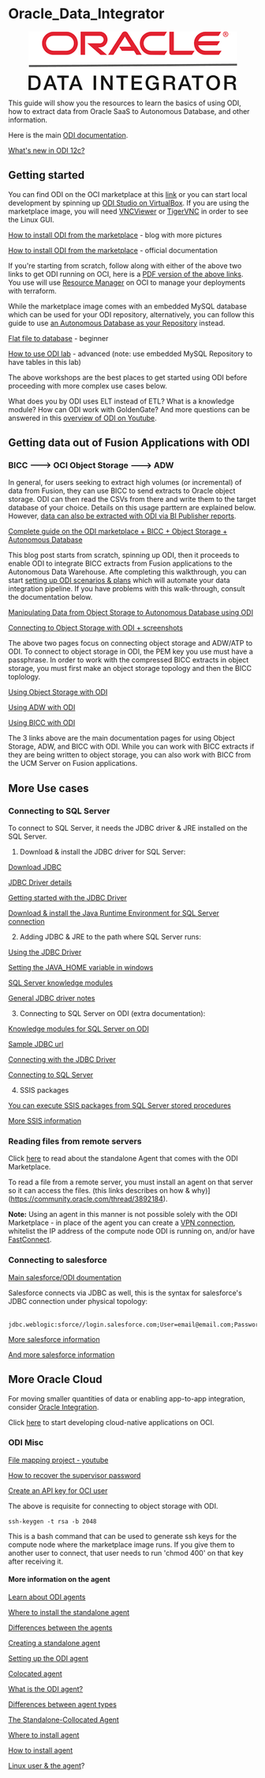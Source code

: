 # Oracle_Data_Integrator

<p align="center">
  <img src="https://github.com/GaryHostt/Oracle_Data_Integrator/blob/master/pic.png?raw=true" alt="ODI"/>
</p>

This guide will show you the resources to learn the basics of using ODI, how to extract data from Oracle SaaS to Autonomous Database, and other information. 

Here is the main [ODI documentation](https://docs.oracle.com/en/middleware/fusion-middleware/data-integrator/12.2.1.4/index.html).

[What's new in ODI 12c?](http://www.oracle.com/us/products/middleware/data-integration/odi-12c-new-features-wp-122140-5762948.pdf)

## Getting started

You can find ODI on the OCI marketplace at this [link](https://cloudmarketplace.oracle.com/marketplace/en_US/listing/59419903) or you can start local development by spinning up [ODI Studio on VirtualBox](https://www.oracle.com/downloads/developer-vm/community-downloads.html#odi). If you are using the marketplace image, you will need [VNCViewer](https://www.realvnc.com/en/connect/download/viewer/windows/) or [TigerVNC](https://tigervnc.org/) in order to see the Linux GUI.

[How to install ODI from the marketplace](https://www.ateam-oracle.com/deploying-oracle-data-integrator-marketplace-in-a-public-subnet-with-autonomous-database) - blog with more pictures

[How to install ODI from the marketplace](https://docs.oracle.com/en/middleware/fusion-middleware/data-integrator/12.2.1.4/odi-marketplace/getting-started-oracle-cloud-marketplace.html#GUID-1793F6A6-8581-465D-BBE3-8F0C8ADD6536) - official documentation

If you're starting from scratch, follow along with either of the above two links to get ODI running on OCI, here is a [PDF version of the above links](https://docs.oracle.com/en/middleware/fusion-middleware/data-integrator/12.2.1.3/odimp/using-oracle-data-integrator-oracle-cloud-marketplace.pdf). You use will use [Resource Manager](https://docs.cloud.oracle.com/en-us/iaas/Content/ResourceManager/Concepts/resourcemanager.htm) on OCI to manage your deployments with terraform.

While the marketplace image comes with an embedded MySQL database which can be used for your ODI repository, alternatively, you can follow this guide to use [an Autonomous Database as your Repository](https://medium.com/@zzhangjii/configure-autonomous-database-adb-as-repo-for-oracle-data-integrator-odi-3d1a3dba412e) instead.  

[Flat file to database](https://www.oracle.com/webfolder/technetwork/tutorials/obe/fmw/odi/odi_12c/odi12c_exp_flat_2_tbl/odi12c_exp_flat_2_tbl.html#section1) - beginner

[How to use ODI lab](https://www.oracle.com/technetwork/middleware/data-integrator/overview/odi-12c-getting-started-guide-2032250.pdf) - advanced (note: use embedded MySQL Repository to have tables in this lab)

The above workshops are the best places to get started using ODI before proceeding with more complex use cases below.

What does you by ODI uses ELT instead of ETL? What is a knowledge module? How can ODI work with GoldenGate? And more questions can be answered in this [overview of ODI on Youtube](https://www.youtube.com/watch?v=Mtz9mEQRBXA).

## Getting data out of Fusion Applications with ODI

### BICC ---> OCI Object Storage ---> ADW

In general, for users seeking to extract high volumes (or incremental) of data from Fusion, they can use BICC to send extracts to Oracle object storage. ODI can then read the CSVs from there and write them to the target database of your choice. Details on this usage parttern are explained below. However, [data can also be extracted with ODI via BI Publisher reports](https://docs.oracle.com/en/middleware/fusion-middleware/data-integrator/12.2.1.4/odikm/oracle-enterprise-resource-planning-cloud.html#GUID-9D29A5CB-00A4-4033-B63C-31EF8123276A).

[Complete guide on the ODI marketplace + BICC + Object Storage + Autonomous Database](https://www.ateam-oracle.com/reference-architecture-fusion-saas-data-replication-into-adw-%3A-using-odi-marketplace-and-bicc)

This blog post starts from scratch, spinning up ODI, then it proceeds to enable ODI to integrate BICC extracts from Fusion  applications to the Autonomous Data Warehouse. Afte completing this walkthrough, you can start [setting up ODI scenarios & plans](https://blogs.perficient.com/2014/09/02/creating-oracle-data-integrator-odi-scenario-and-load-plan/) which will automate your data integration pipeline. If you have problems with this walk-through, consult the documentation below.

[Manipulating Data from Object Storage to Autonomous Database using ODI](https://blogs.oracle.com/dataintegration/manipulating-data-from-oracle-object-storage-to-oracle-autonomous-data-warehouse-adw-with-oracle-data-integrator-odi)

[Connecting to Object Storage with ODI + screenshots](https://blogs.oracle.com/dataintegration/manipulating-data-from-oracle-object-storage-to-oracle-autonomous-data-warehouse-adw-with-oracle-data-integrator-odi)

The above two pages focus on connecting object storage and ADW/ATP to ODI. To connect to object storage in ODI, the PEM key you use must have a passphrase. In order to work with the compressed BICC extracts in object storage, you must first make an object storage topology and then the BICC toplology.

[Using Object Storage with ODI](https://docs.oracle.com/en/middleware/fusion-middleware/data-integrator/12.2.1.4/odikm/oracle-object-storage.html#GUID-DFE3EBF0-0A0D-4BA0-94FE-202185E47804)

[Using ADW with ODI](https://docs.oracle.com/en/middleware/fusion-middleware/data-integrator/12.2.1.4/odikm/oracle-autonomous-data-warehouse-cloud.html#GUID-4C242603-09C4-464F-B299-2F21C67D1E43)

[Using BICC with ODI](https://docs.oracle.com/en/middleware/fusion-middleware/data-integrator/12.2.1.4/odikm/oracle-business-intelligence-cloud-connector.html#GUID-57D29056-3FBF-41B8-9F2A-C38B1556983F)

The 3 links above are the main documentation pages for using Object Storage, ADW, and BICC with ODI. While you can work with BICC extracts if they are being written to object storage, you can also work with BICC from the UCM Server on Fusion applications. 

## More Use cases

### Connecting to SQL Server

To connect to SQL Server, it needs the JDBC driver & JRE installed on the SQL Server.

1. Download & install the JDBC driver for SQL Server:

[Download JDBC](https://www.microsoft.com/en-us/download/details.aspx?id=58505)

[JDBC Driver details](https://docs.microsoft.com/en-us/sql/connect/jdbc/download-microsoft-jdbc-driver-for-sql-server?view=sql-server-ver15)

[Getting started with the JDBC Driver](https://blogs.msdn.microsoft.com/brian_swan/2011/03/02/getting-started-with-the-sql-server-jdbc-driver/)

[Download & install the Java Runtime Environment for SQL Server connection](https://www.oracle.com/technetwork/java/javase/downloads/index.html)

2. Adding JDBC & JRE to the path where SQL Server runs:

[Using the JDBC Driver](https://docs.microsoft.com/en-us/sql/connect/jdbc/using-the-jdbc-driver?view=sql-server-ver15)

[Setting the JAVA_HOME variable in windows](https://confluence.atlassian.com/doc/setting-the-java_home-variable-in-windows-8895.html)

[SQL Server knowledge modules](https://docs.oracle.com/html/E12644_03/ms_sqlserver.htm#BGBHDDGB)

[General JDBC driver notes](https://docs.microsoft.com/en-us/sql/connect/jdbc/overview-of-the-jdbc-driver?view=sql-server-ver15)

3. Connecting to SQL Server on ODI (extra documentation):

[Knowledge modules for SQL Server on ODI](https://docs.oracle.com/middleware/1212/odi/ODIKM/ms_sqlserver.htm#ODIKM957)

[Sample JDBC url](https://docs.microsoft.com/en-us/sql/connect/jdbc/connection-url-sample?view=sql-server-ver15)

[Connecting with the JDBC Driver](https://docs.microsoft.com/en-us/sql/connect/jdbc/connecting-to-sql-server-with-the-jdbc-driver?view=sql-server-ver15)

[Connecting to SQL Server](https://docs.oracle.com/html/E12644_03/ms_sqlserver.htm#BGBHDDGB)

4. SSIS packages

[You can execute SSIS packages from SQL Server stored procedures](https://www.mssqltips.com/sqlservertip/2992/how-to-execute-an-integration-services-ssis-package-from-a-sql-server-stored-procedure/)

[More SSIS information](https://docs.microsoft.com/en-us/sql/integration-services/deploy-and-execute-ssis-packages-using-stored-procedures?view=sql-server-2014)

### Reading files from remote servers

Click [here](https://docs.oracle.com/en/middleware/fusion-middleware/data-integrator/12.2.1.4/odi-marketplace/working-odi-instance.html#GUID-282CCCCD-B89A-48F4-8301-0F6C4F21341C) to read about the standalone Agent that comes with the ODI Marketplace.

To read a file from a remote server, you must install an agent on that server so it can access the files.
(this links describes on how & why)](https://community.oracle.com/thread/3892184).

**Note:** Using an agent in this manner is not possible solely with the ODI Marketplace - in place of the agent you can create a [VPN connection](https://www.oracle.com/a/ocom/docs/connectivity-ipsec-vpn-200.pdf), whitelist the IP address of the compute node ODI is running on, and/or have [FastConnect](https://www.oracle.com/cloud/networking/fastconnect.html).

### Connecting to salesforce

[Main salesforce/ODI doumentation](https://docs.oracle.com/en/middleware/fusion-middleware/data-integrator/12.2.1.4/odikm/salesforce-com.html#GUID-8B7FF042-1B82-4443-82D6-74D6F8B3D361)

Salesforce connects via JDBC as well, this is the syntax for salesforce's JDBC connection under physical topology:
```     

jdbc.weblogic:sforce//login.salesforce.com;User=email@email.com;Password=password12345;SecurityToken=6gaFzpiuetpyubD6Yhadk;ljadDTlNKpX

```

[More salesforce information](https://blogs.perficient.com/2016/09/14/odi-integration-with-salesforce/)

[And more salesforce information](https://www.cdata.com/kb/tech/salesforce-jdbc-odi.rst)

## More Oracle Cloud

For moving smaller quantities of data or enabling app-to-app integration, consider [Oracle Integration](https://github.com/GaryHostt/Oracle_Integration). 

Click [here](https://github.com/GaryHostt/OCI_DevOps) to start developing cloud-native applications on OCI.

### ODI Misc

[File mapping project - youtube](https://www.youtube.com/watch?v=B7hyh3QPsLs)

[How to recover the supervisor password](https://odielt.wordpress.com/2017/03/01/how-to-supervisor-password-in-odi/)

[Create an API key for OCI user](https://docs.cloud.oracle.com/en-us/iaas/Content/API/Concepts/apisigningkey.htm)

The above is requisite for connecting to object storage with ODI.

```
ssh-keygen -t rsa -b 2048
```
This is a bash command that can be used to generate ssh keys for the compute node where the marketplace image runs. If you give them to another user to connect, that user needs to run 'chmod 400' on that key after receiving it.

#### More information on the agent 

[Learn about ODI agents](https://blogs.oracle.com/dataintegration/learn-about-oracle-data-integrator-odi-agents)

[Where to install the standalone agent](https://www.ateam-oracle.com/understanding-where-to-install-the-odi-standalone-agent)

[Differences between the agents](https://www.ateam-oracle.com/odi-agents-standalone-jee-and-colocated)

[Creating a standalone agent](https://docs.oracle.com/en/middleware/fusion-middleware/tutorial-creating-standalone-agent/#CreatingaLogicalAgent)

[Setting up the ODI agent](https://www.oracle.com/webfolder/technetwork/tutorials/obe/fmw/odi/odi_11g/setup_odi_agent/setup_odi_agent.htm)

[Colocated agent](https://gerardnico.com/dit/odi/agent#colocated)

[What is the ODI agent?](https://dzone.com/articles/odi-11g-odi-12c-whats-an-agent)

[Differences between agent types](https://stackoverflow.com/questions/51043048/what-is-the-significance-of-localno-agent-standalone-java-agent-in-odi)

[The Standalone-Collocated Agent](https://www.kpipartners.com/blog/bid/157960/The-Oracle-Data-Integrator-12C-Standalone-Collocated-Agent)

[Where to install agent](https://www.ateam-oracle.com/understanding-where-to-install-the-odi-standalone-agent)

[How to install agent](https://docs.oracle.com/en/middleware/data-integrator/12.2.1.3/tutorial-creating-standalone-agent/)

[Linux user & the agent](https://www.databaseusers.com/article/6349392/local(No+agent)+vs+OracleDIAgent)?





